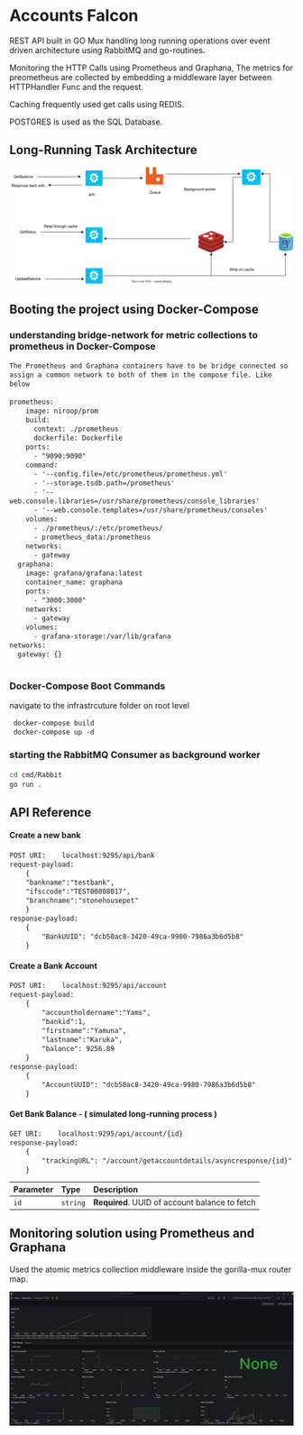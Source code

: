 
# Accounts Falcon

REST API built in GO Mux handling long running operations over event driven architecture using RabbitMQ and go-routines.

Monitoring the HTTP Calls using Prometheus and Graphana, The metrics for preometheus are collected by embedding a middleware layer between HTTPHandler Func and the request.

Caching frequently used get calls using REDIS.

POSTGRES is used as the SQL Database.

## Long-Running Task Architecture

![App Screenshot](https://raw.githubusercontent.com/niroopreddym/images/38c634ca50b4eb0f619db361266bf746f853a80b/longrunningtaskevented.drawio.svg)

## Booting the project using Docker-Compose

### understanding bridge-network for metric collections to prometheus in Docker-Compose
```Note
The Prometheus and Graphana containers have to be bridge connected so assign a common network to both of them in the compose file. Like below

prometheus:
    image: niroop/prom
    build: 
      context: ./prometheus
      dockerfile: Dockerfile
    ports:
      - "9090:9090"
    command:
      - '--config.file=/etc/prometheus/prometheus.yml'
      - '--storage.tsdb.path=/prometheus'
      - '--web.console.libraries=/usr/share/prometheus/console_libraries'
      - '--web.console.templates=/usr/share/prometheus/consoles'
    volumes:
      - ./prometheus/:/etc/prometheus/
      - prometheus_data:/prometheus
    networks:
      - gateway
  graphana:
    image: grafana/grafana:latest
    container_name: graphana
    ports:
      - "3000:3000"
    networks:
      - gateway
    volumes:
      - grafana-storage:/var/lib/grafana
networks:
  gateway: {}
  
```
### Docker-Compose Boot Commands

navigate to the infrastrcuture folder on root level

```docker
 docker-compose build
 docker-compose up -d
```


### starting the RabbitMQ Consumer as background worker
```bash
cd cmd/Rabbit
go run .
```




## API Reference

#### Create a new bank

```http
POST URI:    localhost:9295/api/bank
request-payload:
    {
    "bankname":"testbank",
    "ifsccode":"TEST00008017",
    "branchname":"stonehousepet"
    }
response-payload:
    {
        "BankUUID": "dcb50ac8-3420-49ca-9980-7986a3b6d5b8"
    }
```

#### Create a Bank Account

```http
POST URI:    localhost:9295/api/account
request-payload:
    {
        "accountholdername":"Yams",
        "bankid":1,
        "firstname":"Yamuna",
        "lastname":"Karuka",
        "balance": 9256.89
    }
response-payload:
    {
        "AccountUUID": "dcb50ac8-3420-49ca-9980-7986a3b6d5b8"
    }
```

#### Get Bank Balance - ( simulated long-running process )

```http
GET URI:    localhost:9295/api/account/{id}
response-payload:
    {
        "trackingURL": "/account/getaccountdetails/asyncresponse/{id}"
    }
```

| Parameter | Type     | Description                                    |
| :-------- | :------- | :--------------------------------------------- |
| `id`      | `string` | **Required**. UUID of account balance to fetch |





## Monitoring solution using Prometheus and Graphana

Used the atomic metrics collection middleware inside the gorilla-mux router map.

![App Screenshot](https://raw.githubusercontent.com/niroopreddym/images/master/graphana.jpg)
